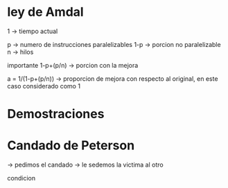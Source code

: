 # ley de Amdal
1 -> tiempo actual

p -> numero de instrucciones paralelizables
1-p -> porcion no paralelizable
n -> hilos

importante
1-p+(p/n) -> porcion con la mejora

a = 1/(1-p+(p/n)) -> proporcion de mejora
con respecto al original, en este caso considerado como 1

# Demostraciones


# Candado de Peterson
-> pedimos el candado
-> le sedemos la victima al otro

condicion 
